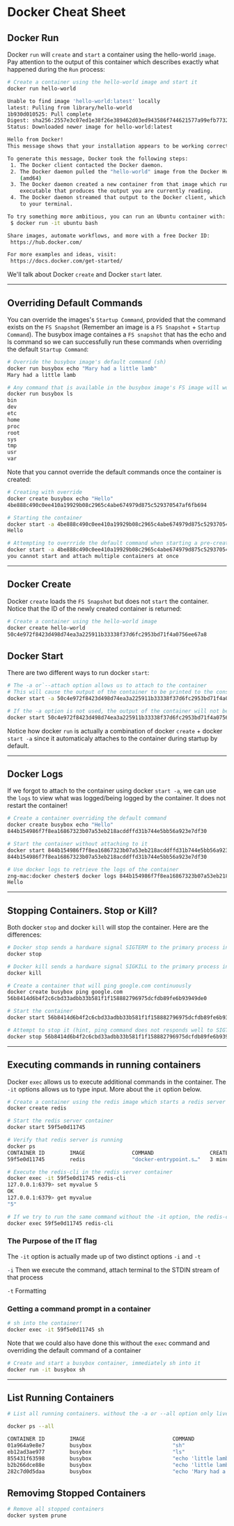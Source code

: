 # Docker Cheat Sheet

## Docker Run

Docker `run` will `create` and `start` a container using the hello-world `image`. Pay attention to the output of this container which describes exactly what happened during the `Run` process:

```bash 
# Create a container using the hello-world image and start it
docker run hello-world

Unable to find image 'hello-world:latest' locally
latest: Pulling from library/hello-world
1b930d010525: Pull complete 
Digest: sha256:2557e3c07ed1e38f26e389462d03ed943586f744621577a99efb77324b0fe535
Status: Downloaded newer image for hello-world:latest

Hello from Docker!
This message shows that your installation appears to be working correctly.

To generate this message, Docker took the following steps:
 1. The Docker client contacted the Docker daemon.
 2. The Docker daemon pulled the "hello-world" image from the Docker Hub.
    (amd64)
 3. The Docker daemon created a new container from that image which runs the
    executable that produces the output you are currently reading.
 4. The Docker daemon streamed that output to the Docker client, which sent it
    to your terminal.

To try something more ambitious, you can run an Ubuntu container with:
 $ docker run -it ubuntu bash

Share images, automate workflows, and more with a free Docker ID:
 https://hub.docker.com/

For more examples and ideas, visit:
 https://docs.docker.com/get-started/

```

We'll talk about Docker `create` and Docker `start` later.

<hr>

## Overriding Default Commands

You can override the images's `Startup Command`, provided that the command exists on the `FS Snapshot` (Remember an image is a `FS Snapshot` + `Startup Command`). The busybox image containes a `FS snapshot` that has the echo and ls command so we can successfully run these commands when overriding the default `Startup Command`:

``` bash
# Override the busybox image's default command (sh)
docker run busybox echo "Mary had a little lamb"
Mary had a little lamb

# Any command that is available in the busybox image's FS image will work
docker run busybox ls
bin
dev
etc
home
proc
root
sys
tmp
usr
var
```

Note that you cannot override the default commands once the container is created:

``` bash 
# Creating with override
docker create busybox echo "Hello"
4be888c490c0ee410a19929b08c2965c4abe674979d875c529370547af6fb694

# Starting the container
docker start -a 4be888c490c0ee410a19929b08c2965c4abe674979d875c529370547af6fb694
Hello

# Attempting to overrride the default command when starting a pre-created container: ERROR
docker start -a 4be888c490c0ee410a19929b08c2965c4abe674979d875c529370547af6fb694 echo "Bye"
you cannot start and attach multiple containers at once


```


<hr>

## Docker Create
Docker `create` loads the `FS Snapshot` but does not `start` the container. Notice that the ID of the newly created container is returned:

``` bash
# Create a container using the hello-world image 
docker create hello-world
50c4e972f8423d498d74ea3a225911b33338f37d6fc2953bd71f4a0756ee67a8

```

## Docker Start

There are two different ways to run docker `start`:


``` bash
# The -a or`--attach option allows us to attach to the container
# This will cause the output of the container to be printed to the console
docker start -a 50c4e972f8423d498d74ea3a225911b33338f37d6fc2953bd71f4a0756ee67a8
```

``` bash
# If the -a option is not used, the output of the container will not be printed to the terminal
docker start 50c4e972f8423d498d74ea3a225911b33338f37d6fc2953bd71f4a0756ee67a8
```

Notice how docker `run` is actually a combination of docker `create` + docker `start -a` since it automaticaly attaches to the container during startup by default.

<hr>

## Docker Logs

If we forgot to attach to the container using docker `start -a`, we can use the `logs` to view what was logged/being logged by the container. It does not restart the container!

``` bash
# Create a container overriding the default command
docker create busybox echo "Hello"
844b154986f7f8ea16867323b07a53eb218acddffd31b744e5bb56a923e7df30

# Start the container without attaching to it
docker start 844b154986f7f8ea16867323b07a53eb218acddffd31b744e5bb56a923e7df30
844b154986f7f8ea16867323b07a53eb218acddffd31b744e5bb56a923e7df30

# Use docker logs to retrieve the logs of the container
zng-mac:docker chester$ docker logs 844b154986f7f8ea16867323b07a53eb218acddffd31b744e5bb56a923e7df30
Hello
```

<hr>

## Stopping Containers. Stop or Kill?

Both docker `stop` and docker `kill` will stop the container. Here are the differences:

``` bash
# Docker stop sends a hardware signal SIGTERM to the primary process inside the container (graceful). Waits 10s before falling back to docker kill
docker stop 

# Docker kill sends a hardware signal SIGKILL to the primary process inside the container (non-graceful)
docker kill

# Create a container that will ping google.com continuously
docker create busybox ping google.com
56b8414d6b4f2c6cbd33adbb33b581f1f158882796975dcfdb89fe6b93949de0

# Start the container
docker start 56b8414d6b4f2c6cbd33adbb33b581f1f158882796975dcfdb89fe6b93949de0

# Attempt to stop it (hint, ping command does not responds well to SIGTERM signal) so it will wait for 10s beore a SIGKILL signal is sent to termniate it, taking down the container
docker stop 56b8414d6b4f2c6cbd33adbb33b581f1f158882796975dcfdb89fe6b93949de0

```

<hr>

## Executing commands in running containers

Docker `exec` allows us to execute additional commands in the container. The `-it` options allows us to type input. More about the `it` option below.

```bash
# Create a container using the redis image which starts a redis server
docker create redis

# Start the redis server container
docker start 59f5e0d11745

# Verify that redis server is running
docker ps
CONTAINER ID        IMAGE               COMMAND                  CREATED             STATUS              PORTS               NAMES
59f5e0d11745        redis               "docker-entrypoint.s…"   3 minutes ago       Up About a minute   6379/tcp            vibrant_pike

# Execute the redis-cli in the redis server container
docker exec -it 59f5e0d11745 redis-cli
127.0.0.1:6379> set myvalue 5
OK
127.0.0.1:6379> get myvalue
"5"

# If we try to run the same command without the -it option, the redis-cli command will run but we will immediately be kicked out since there is no way for us to input anything to the prompt
docker exec 59f5e0d11745 redis-cli
```

###  The Purpose of the IT flag

The `-it` option is actually made up of two distinct options `-i` and `-t`

`-i` Then we execute the command, attach terminal to the STDIN stream of that process

`-t` Formatting 

### Getting a command prompt in a container
``` bash
# sh into the container!
docker exec -it 59f5e0d11745 sh

```

Note that we could also have done this without the `exec` command and overriding the default command of a container

```bash
# Create and start a busybox container, immediately sh into it
docker run -it busybox sh
```

<hr>

## List Running Containers

``` bash
# List all running containers. without the -a or --all option only live containers are listed

docker ps --all

CONTAINER ID        IMAGE                            COMMAND                  CREATED             STATUS                      PORTS                  NAMES
01a964a9e8e7        busybox                          "sh"                     2 minutes ago       Exited (0) 2 minutes ago                           fervent_kapitsa
eb12ad3ae977        busybox                          "ls"                     7 minutes ago       Exited (0) 7 minutes ago                           lucid_spence
855431f63598        busybox                          "echo 'little lamb'"     8 minutes ago       Exited (0) 8 minutes ago                           cranky_booth
b2b266dce88e        busybox                          "echo 'little lamb'"     8 minutes ago       Exited (0) 8 minutes ago                           gallant_hermann
282c7d0d5daa        busybox                          "echo 'Mary had a li…"   8 minutes ago       Exited (0) 8 minutes ago                           angry_hodgkin

```


## Removimg Stopped Containers

``` bash
# Remove all stopped containers
docker system prune
```






